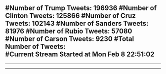 #Number of Trump Tweets: 196936
#Number of Clinton Tweets: 125866
#Number of Cruz Tweets: 102143
#Number of Sanders Tweets: 81976
#Number of Rubio Tweets: 57080
#Number of Carson Tweets: 9230
#Total Number of Tweets:  
#Current Stream Started at Mon Feb  8 22:51:02
---
---
---
